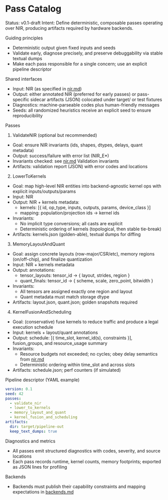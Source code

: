# Pass Catalog

Status: v0.1-draft
Intent: Define deterministic, composable passes operating over NIR, producing artifacts required by hardware backends.

Guiding principles
- Deterministic output given fixed inputs and seeds
- Validate early, diagnose precisely, and preserve debuggability via stable textual dumps
- Make each pass responsible for a single concern; use an explicit pipeline descriptor

Shared interfaces
- Input: NIR (as specified in [nir.md](nir.md))
- Output: either annotated NIR (preferred for early passes) or pass-specific sidecar artifacts (JSON) colocated under target/ or test fixtures
- Diagnostics: machine-parseable codes plus human-friendly messages
- Seeds: all randomized heuristics receive an explicit seed to ensure reproducibility

Passes

1) ValidateNIR (optional but recommended)
- Goal: ensure NIR invariants (ids, shapes, dtypes, delays, quant metadata)
- Output: success/failure with error list (NIR_E*)
- Invariants checked: see [nir.md](nir.md) Validation invariants
- Artifacts: validation report (JSON) with error codes and locations

2) LowerToKernels
- Goal: map high-level NIR entities into backend-agnostic kernel ops with explicit inputs/outputs/params
- Input: NIR
- Output: NIR + kernels metadata:
  - kernels: [{ id, op_type, inputs, outputs, params, device_class }]
  - mapping: population/projection ids → kernel ids
- Invariants:
  - No implicit type conversions; all casts are explicit
  - Deterministic ordering of kernels (topological, then stable tie-break)
- Artifacts: kernels.json (golden-able), textual dumps for diffing

3) MemoryLayoutAndQuant
- Goal: assign concrete layouts (row-major/CSR/etc), memory regions (on/off-chip), and finalize quantization
- Input: NIR + kernels metadata
- Output: annotations:
  - tensor_layouts: tensor_id → { layout, strides, region }
  - quant_finals: tensor_id → { scheme, scale, zero_point, bitwidth }
- Invariants:
  - All tensors are assigned exactly one region and layout
  - Quant metadata must match storage dtype
- Artifacts: layout.json, quant.json; golden snapshots required

4) KernelFusionAndScheduling
- Goal: (conservative) fuse kernels to reduce traffic and produce a legal execution schedule
- Input: kernels + layout/quant annotations
- Output: schedule: [{ time_slot, kernel_id(s), constraints }], fusion_groups, and resource_usage summary
- Invariants:
  - Resource budgets not exceeded; no cycles; obey delay semantics from [nir.md](nir.md)
  - Deterministic ordering within time_slot and across slots
- Artifacts: schedule.json; perf counters (if simulated)

Pipeline descriptor (YAML example)
```yaml
version: 0.1
seed: 42
passes:
  - validate_nir
  - lower_to_kernels
  - memory_layout_and_quant
  - kernel_fusion_and_scheduling
artifacts:
  dir: target/pipeline-out
  keep_text_dumps: true
```

Diagnostics and metrics
- All passes emit structured diagnostics with codes, severity, and source locations
- Each pass records runtime, kernel counts, memory footprints; exported as JSON lines for profiling

Backends
- Backends must publish their capability constraints and mapping expectations in [backends.md](backends.md)
